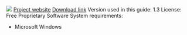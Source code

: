 ![](https://securityinabox.org/sites/securityinabox.org/files/media/tool/logo/recuva-logo-hr.png)
[Project website](https://www.piriform.com/recuva)
[Download link](https://www.piriform.com/recuva/builds)
Version used in this guide: 1.3
License: Free Proprietary Software
System requirements:
* Microsoft Windows
